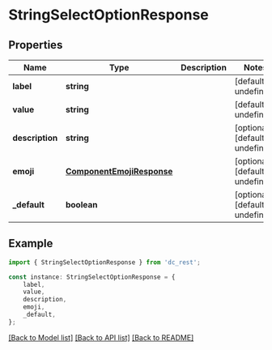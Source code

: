 # StringSelectOptionResponse


## Properties

Name | Type | Description | Notes
------------ | ------------- | ------------- | -------------
**label** | **string** |  | [default to undefined]
**value** | **string** |  | [default to undefined]
**description** | **string** |  | [optional] [default to undefined]
**emoji** | [**ComponentEmojiResponse**](ComponentEmojiResponse.md) |  | [optional] [default to undefined]
**_default** | **boolean** |  | [optional] [default to undefined]

## Example

```typescript
import { StringSelectOptionResponse } from 'dc_rest';

const instance: StringSelectOptionResponse = {
    label,
    value,
    description,
    emoji,
    _default,
};
```

[[Back to Model list]](../README.md#documentation-for-models) [[Back to API list]](../README.md#documentation-for-api-endpoints) [[Back to README]](../README.md)
